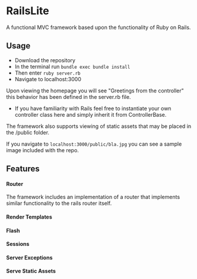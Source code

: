 # RailsLite

A functional MVC framework based upon the functionality of Ruby on Rails. 

## Usage

* Download the repository
* In the terminal run `bundle exec bundle install`
* Then enter `ruby server.rb`
* Navigate to localhost:3000

Upon viewing the homepage you will see "Greetings from the controller" this behavior has been defined in the server.rb file.
	
* If you have familiarity with Rails feel free to instantiate your own controller class here and 
simply inherit it from ControllerBase. 

The framework also supports viewing of static assets that may be placed in the /public folder. 

If you navigate to `localhost:3000/public/bla.jpg` you can see a sample image included with the repo.

## Features

#### Router

The framework includes an implementation of a router that implements similar functionality to the rails router itself.



#### Render Templates

#### Flash

#### Sessions

#### Server Exceptions

#### Serve Static Assets

